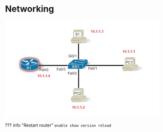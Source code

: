 # Networking

![](/img/cisco1.png)

??? info "Restart router"
    ```
    enable
    show version
    reload
    ```

